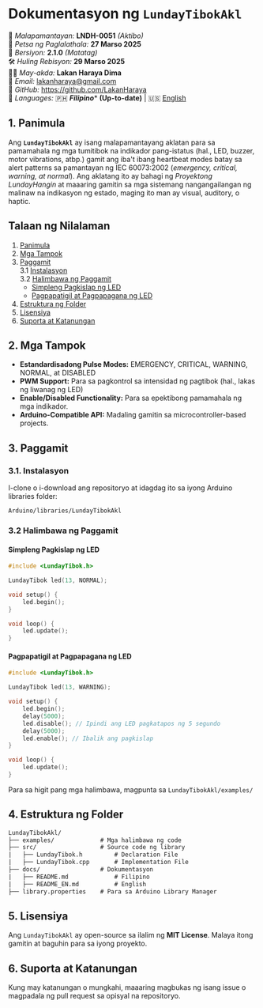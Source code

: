 
# Dokumentasyon ng `LundayTibokAkl` 

📜 *Malapamantayan:* **LNDH-0051** *(Aktibo)*  
📅 *Petsa ng Paglalathala:* **27 Marso 2025**  
🔢 *Bersiyon:* **2.1.0** *(Matatag)*   
🛠️ *Huling Rebisyon:* **29 Marso 2025**  
👨‍💻 *May-akda:* **Lakan Haraya Dima**  
📩 *Email:* lakanharaya@gmail.com  
🔗 *GitHub:* https://github.com/LakanHaraya    
📖 *Languages:*
🇵🇭 ***Filipino**** **(Up-to-date)** | 🇺🇸 [English](README_EN.md)  

## 1. Panimula 

Ang **`LundayTibokAkl`** ay isang malapamantayang aklatan para sa pamamahala
ng mga tumitibok na indikador pang-istatus (hal., LED, buzzer, motor vibrations, atbp.)
gamit ang iba't ibang heartbeat modes batay sa alert patterns sa pamantayan ng IEC 60073:2002 (*emergency, critical, warning, at normal*).
Ang aklatang ito ay bahagi ng *Proyektong LundayHangin* at maaaring gamitin
sa mga sistemang nangangailangan ng malinaw na indikasyon ng estado, maging ito man ay visual, auditory, o haptic.

## Talaan ng Nilalaman

1. [Panimula](#1-panimula)
2. [Mga Tampok](#2-mga-tampok)
3. [Paggamit](#3-paggamit)  
   3.1 [Instalasyon](#31-instalasyon)  
   3.2 [Halimbawa ng Paggamit](#32-halimbawa-ng-paggamit)  
     - [Simpleng Pagkislap ng LED](#simpleng-pagkislap-ng-led)  
     - [Pagpapatigil at Pagpapagana ng LED](#pagpapatigil-at-pagpapagana-ng-led)  
4. [Estruktura ng Folder](#4-estruktura-ng-folder)  
5. [Lisensiya](#5-lisensiya)  
6. [Suporta at Katanungan](#6-suporta-at-katanungan)  


## 2. Mga Tampok

- **Estandardisadong Pulse Modes:** EMERGENCY, CRITICAL, WARNING, NORMAL, at DISABLED
- **PWM Support:** Para sa pagkontrol sa intensidad ng pagtibok (hal., lakas ng liwanag ng LED)
- **Enable/Disabled Functionality:** Para sa epektibong pamamahala ng mga indikador.
- **Arduino-Compatible API:** Madaling gamitin sa microcontroller-based projects.

## 3. Paggamit

### 3.1. Instalasyon

I-clone o i-download ang repositoryo at idagdag ito sa iyong Arduino libraries folder:

```
Arduino/libraries/LundayTibokAkl
```

### 3.2 Halimbawa ng Paggamit 

#### **Simpleng Pagkislap ng LED**

``` cpp
#include <LundayTibok.h>

LundayTibok led(13, NORMAL);

void setup() {
    led.begin();
}

void loop() {
    led.update();
}
```

#### **Pagpapatigil at Pagpapagana ng LED**

``` cpp
#include <LundayTibok.h>

LundayTibok led(13, WARNING);

void setup() {
    led.begin();
    delay(5000);
    led.disable(); // Ipindi ang LED pagkatapos ng 5 segundo
    delay(5000);
    led.enable(); // Ibalik ang pagkislap
}

void loop() {
    led.update();
}
```

Para sa higit pang mga halimbawa, magpunta sa `LundayTibokAkl/examples/`

## 4. Estruktura ng Folder

``` txt
LundayTibokAkl/
├── examples/             # Mga halimbawa ng code
├── src/                  # Source code ng library
|   ├── LundayTibok.h         # Declaration File
|   ├── LundayTibok.cpp       # Implementation File
├── docs/                 # Dokumentasyon
|   ├── README.md             # Filipino
|   ├── README_EN.md          # English
├── library.properties    # Para sa Arduino Library Manager
```

## 5. Lisensiya

Ang `LundayTibokAkl` ay open-source sa ilalim ng **MIT License**. Malaya itong gamitin at baguhin para sa iyong proyekto.

## 6. Suporta at Katanungan

Kung may katanungan o mungkahi, maaaring magbukas ng isang issue o magpadala ng pull request sa opisyal na repositoryo.
